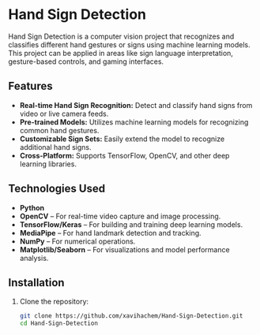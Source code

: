 # Hand Sign Detection

Hand Sign Detection is a computer vision project that recognizes and classifies different hand gestures or signs using machine learning models. This project can be applied in areas like sign language interpretation, gesture-based controls, and gaming interfaces.

## Features

- **Real-time Hand Sign Recognition:** Detect and classify hand signs from video or live camera feeds.
- **Pre-trained Models:** Utilizes machine learning models for recognizing common hand gestures.
- **Customizable Sign Sets:** Easily extend the model to recognize additional hand signs.
- **Cross-Platform:** Supports TensorFlow, OpenCV, and other deep learning libraries.

## Technologies Used

- **Python**
- **OpenCV** – For real-time video capture and image processing.
- **TensorFlow/Keras** – For building and training deep learning models.
- **MediaPipe** – For hand landmark detection and tracking.
- **NumPy** – For numerical operations.
- **Matplotlib/Seaborn** – For visualizations and model performance analysis.

## Installation

1. Clone the repository:
   ```bash
   git clone https://github.com/xavihachem/Hand-Sign-Detection.git
   cd Hand-Sign-Detection
